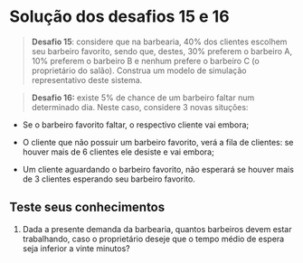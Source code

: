 # Solução dos desafios 15 e 16

>**Desafio 15**: considere que na barbearia, 40% dos clientes escolhem seu barbeiro favorito, sendo que, destes, 30% preferem o barbeiro A, 10% preferem o barbeiro B e nenhum prefere o barbeiro C (o proprietário do salão). Construa um modelo de simulação representativo deste sistema.



> **Desafio 16:** existe 5% de chance de um barbeiro faltar num determinado dia. Neste caso, considere 3 novas situções:

* Se o barbeiro favorito faltar, o respectivo cliente vai embora;

* O cliente que não possuir um barbeiro favorito, verá a fila de clientes: se houver mais de 6 clientes ele desiste e vai embora;

* Um cliente aguardando o barbeiro favorito, não esperará se houver mais de 3 clientes esperando seu barbeiro favorito.



## Teste seus conhecimentos

1. Dada a presente demanda da barbearia, quantos barbeiros devem estar trabalhando, caso o proprietário deseje que o tempo médio de espera seja inferior a vinte minutos?

